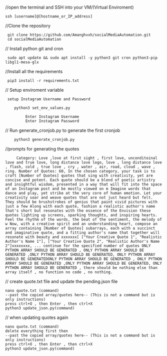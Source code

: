 //open the terminal and SSH into your VM/(Virtual Enviroment)

    ssh [username]@[hostname_or_IP_address]

//Clone the repository

     git clone https://github.com/Amanghvxh/socialMediaAutomation.git
     cd socialMediaAutomation

// Install python git and cron

     sudo apt update && sudo apt install -y python3 git cron python3-pip libgl1-mesa-glx

//Install all the requirements

     pip3 install -r requirements.txt

// Setup enviroment variable

     setup Instagram Username and Password

        python3 set_env_values.py

             Enter Instagram Username
             Enter Instagram Password

// Run generate_cronjob.py to generate the first cronjob

        python3 generate_cronjob.py

//prompts for generating the quotes

         Category: Love ,love at first sight , first love, unconditoinal love and true love, long distance love logo, love , long distance love , flash, cold , true love , cry , water , air, road, cloud , wave , ring. Number of Quotes: 60, In the chosen category, your task is to craft [Number of Quotes] quotes that sing with creativity, yet are concise and potent. Each quote should be a blend of poetic artistry and insightful wisdom, presented in a way that will fit into the space of an Instagram post and be mostly viewed on m Imagine words that dance and play, yet strike at the very core of human emotion. Let your creativity soar and weave quotes that are not just heard but felt. They should be brushstrokes of genius that paint vivid pictures with just a few Along with each quote, fashion a realistic author's name that's short but resonates with the essence of the Envision these quotes lighting up screens, sparking thoughts, and inspiring hearts. Feel the rhythm of the words, the beat of the sentiment, the melody of w Now, with a creative spirit and an understanding heart, compose an array containing [Number of Quotes] subarrays, each with a succinct and imaginative quote, and a fitting author's name that together will resonate with beauty and xxxxxxx[ ["Your Creative Quote 1", "Realistic Author's Name 1"], ["Your Creative Quote 2", "Realistic Author's Name 2"]xxxxxxxx, ... continue for the specified number of quotes ONLY PYTHON ARRAY SHOULD BE GENERATED , ONLY PYTHON ARRAY SHOULD BE GENERATED ,ONLY PYTHON ARRAY SHOULD BE GENERATED, ONLY PYTHON ARRAY SHOULD BE GENERATEDONLY PYTHON ARRAY SHOULD BE GENERATED , ONLY PYTHON ARRAY SHOULD BE GENERATED ,ONLY PYTHON ARRAY SHOULD BE GENERATED, ONLY PYTHON ARRAY SHOULD BE GENERATED , there should be nothing else than array itself , no function no code , no nothing.

// create quote.txt file and update the pending.json file

    nano quote.txt (command)
    --past the copied array/quotes here-- (This is not a command but is only instructions)
    press ctrl+O , then Enter , then ctrl+X
    python3 update_json.py(command)

// when updating quotes again

    nano quote.txt (command)
    delete everything first then
    --past the copied array/quotes here-- (This is not a command but is only instructions)
    press ctrl+O , then Enter , then ctrl+X
    python3 update_json.py(command)
